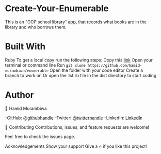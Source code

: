 # Create-Your-Enumerable
This is an "OOP school library" app, that records what books are in the library and who borrows them.

# Built With
  Ruby
To get a local copy run the following steps:
Copy this [link](https://github.com/hamid-murambiwa/enumerable.git)
Open your terminal or command line
Run `git clone https://github.com/hamid-murambiwa/enumerable`
Open the folder with your code editor
Create a branch to work on
Or open the list.rb file in the dist directory to start coding

# Author

👤 Hamid Murambiwa

-GitHub: [@githubhandle](https://github.com/hamid-murambiwa/)
-Twitter: [@twitterhandle](https://twitter.com/Hamid87789454/)
-LinkedIn: [LinkedIn](https://linkedin.com/in/hamid-murambiwa/)


🤝 Contributing
Contributions, issues, and feature requests are welcome!

Feel free to check the issues page.

Acknowledgements
Show your support
Give a ⭐️ if you like this project!

